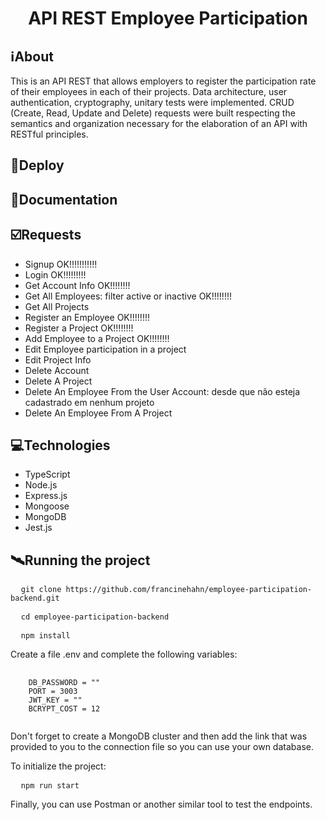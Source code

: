 <h1 align="center">API REST Employee Participation</h1>

##  ℹ️About
This is an API REST that allows employers to register the participation rate of their employees in each of their projects. Data architecture, user authentication, cryptography, unitary tests were implemented. CRUD (Create, Read, Update and Delete) requests were built respecting the semantics and organization necessary for the elaboration of an API with RESTful principles.

## 🔗Deploy

## 🔗Documentation

## ☑️Requests
- Signup OK!!!!!!!!!!!
- Login OK!!!!!!!!!
- Get Account Info OK!!!!!!!!
- Get All Employees: filter active or inactive OK!!!!!!!!
- Get All Projects
- Register an Employee OK!!!!!!!!
- Register a Project OK!!!!!!!!
- Add Employee to a Project OK!!!!!!!!
- Edit Employee participation in a project
- Edit Project Info
- Delete Account
- Delete A Project
- Delete An Employee From the User Account: desde que não esteja cadastrado em nenhum projeto
- Delete An Employee From A Project

## 💻Technologies
- TypeScript
- Node.js
- Express.js
- Mongoose
- MongoDB
- Jest.js

## 🛰Running the project
<pre>
  <code>git clone https://github.com/francinehahn/employee-participation-backend.git</code>
</pre>

<pre>
  <code>cd employee-participation-backend</code>
</pre>

<pre>
  <code>npm install</code>
</pre>

Create a file .env and complete the following variables:
<pre>
  <code>
    DB_PASSWORD = ""
    PORT = 3003
    JWT_KEY = ""
    BCRYPT_COST = 12
  </code>
</pre>

Don't forget to create a MongoDB cluster and then add the link that was provided to you to the connection file so you can use your own database.

To initialize the project:
<pre>
  <code>npm run start</code>
</pre>

Finally, you can use Postman or another similar tool to test the endpoints.


